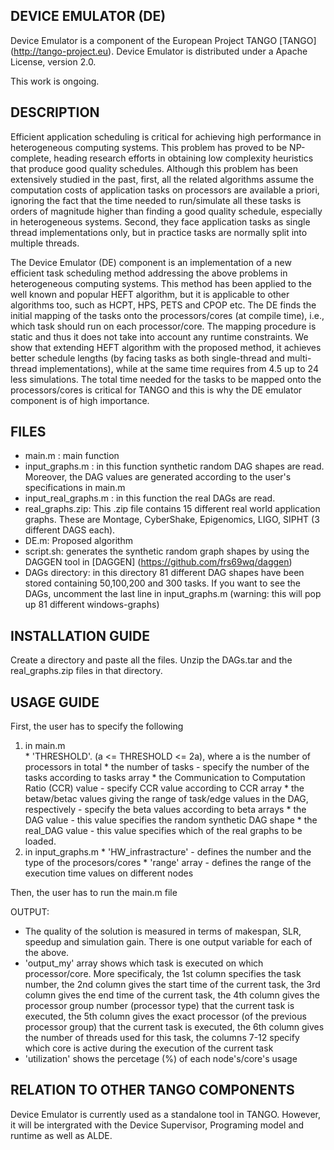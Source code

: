 ## DEVICE EMULATOR (DE)

Device Emulator is a component of the European Project TANGO [TANGO] (http://tango-project.eu). 
Device Emulator is distributed under a Apache License, version 2.0.

This work is ongoing.

## DESCRIPTION

Efficient application scheduling is critical for achieving high performance in heterogeneous computing systems. This
problem has proved to be NP-complete, heading research efforts in obtaining low complexity heuristics that produce good quality schedules. Although this problem has been extensively studied in the past, first, all the related algorithms assume the computation costs of application tasks on processors are available a priori, ignoring the fact that the time needed to run/simulate all these tasks is orders of magnitude higher than finding a good quality schedule, especially in heterogeneous systems. Second, they face application tasks as single thread implementations only, but in practice tasks are normally split into multiple threads.

The Device Emulator (DE) component is an implementation of a new efficient task scheduling method addressing the above problems in heterogeneous computing systems. This method has been applied to the well known and popular HEFT algorithm, but it is applicable to other algorithms too, such as HCPT, HPS, PETS and CPOP etc.
The DE finds the initial mapping of the tasks onto the processors/cores (at compile time), i.e., which task should run on each processor/core. The mapping procedure is static and thus it does not take into account any runtime constraints. 
We show that extending HEFT algorithm with the proposed method, it achieves better schedule lengths (by facing tasks as both single-thread and multi-thread implementations), while at the same time requires from 4.5 up to 24 less simulations. 
The total time needed for the tasks to be mapped onto the processors/cores is critical for TANGO and this is why the DE emulator component is of high importance.

## FILES 

  * main.m : main function 
  * input_graphs.m : in this function synthetic random DAG shapes are read. Moreover, the DAG values are generated according to the user's specifications in main.m 
  * input_real_graphs.m : in this function the real DAGs are read. 
  * real_graphs.zip: This .zip file contains 15 different real world application graphs. These are Montage,
CyberShake, Epigenomics, LIGO, SIPHT (3 different DAGS each).
  * DE.m: Proposed algorithm 
  * script.sh: generates the synthetic random graph shapes by using the DAGGEN tool in [DAGGEN] (https://github.com/frs69wq/daggen) 
  * DAGs directory: in this directory 81 different DAG shapes have been stored containing 50,100,200 and 300 tasks. If you want to see the DAGs, uncomment the last line in input_graphs.m (warning: this will pop up 81 different windows-graphs)

## INSTALLATION GUIDE

Create a directory and paste all the files. Unzip the DAGs.tar and the real_graphs.zip files in that directory.

## USAGE GUIDE

First, the user has to specify the following

  1.  in main.m  
    * 'THRESHOLD'. (a <= THRESHOLD <= 2a), where a is the number of processors in total 
    * the number of tasks - specify the number of the tasks according to tasks array 
    * the Communication to Computation Ratio (CCR) value - specify CCR value according to CCR array 
    * the betaw/betac values giving the range of task/edge values in the DAG, respectively - specify the beta values according to beta arrays
    * the DAG value - this value specifies the random synthetic DAG shape 
    * the real_DAG value - this value specifies which of the real graphs to be loaded. 
  2.  in input_graphs.m 
    * 'HW_infrastracture' - defines the number and the type of the procesors/cores 
    * 'range' array - defines the range of the execution time values on different nodes 
    
Then, the user has to run the main.m file

OUTPUT: 

  * The quality of the solution is measured in terms of makespan, SLR, speedup and simulation gain. There is one output variable for each of the above.  
  * 'output_my' array shows which task is executed on which processor/core. More specificaly, the 1st column specifies the task number, the 2nd column gives the start time of the current task, the 3rd column gives the end time of the current task, the 4th column gives the processor group number (processor type) that the current task is executed, the 5th column gives the exact processor (of the previous processor group) that the current task is executed, the 6th column gives the number of threads used for this task, the columns 7-12 specify which core is active during the execution of the current task 
  * 'utilization' shows the percetage (%) of each node's/core's usage

## RELATION TO OTHER TANGO COMPONENTS

Device Emulator is currently used as a standalone tool in TANGO. 
However, it will be intergrated with the Device Supervisor, Programing model and runtime as well as ALDE.
